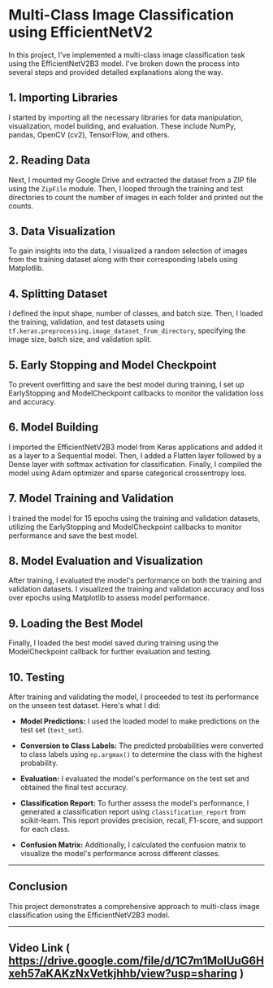 
# Multi-Class Image Classification using EfficientNetV2

In this project, I've implemented a multi-class image classification task using the EfficientNetV2B3 model. I've broken down the process into several steps and provided detailed explanations along the way.

## 1. Importing Libraries
I started by importing all the necessary libraries for data manipulation, visualization, model building, and evaluation. These include NumPy, pandas, OpenCV (cv2), TensorFlow, and others.

## 2. Reading Data
Next, I mounted my Google Drive and extracted the dataset from a ZIP file using the `ZipFile` module. Then, I looped through the training and test directories to count the number of images in each folder and printed out the counts.

## 3. Data Visualization
To gain insights into the data, I visualized a random selection of images from the training dataset along with their corresponding labels using Matplotlib.

## 4. Splitting Dataset
I defined the input shape, number of classes, and batch size. Then, I loaded the training, validation, and test datasets using `tf.keras.preprocessing.image_dataset_from_directory`, specifying the image size, batch size, and validation split.

## 5. Early Stopping and Model Checkpoint
To prevent overfitting and save the best model during training, I set up EarlyStopping and ModelCheckpoint callbacks to monitor the validation loss and accuracy.

## 6. Model Building
I imported the EfficientNetV2B3 model from Keras applications and added it as a layer to a Sequential model. Then, I added a Flatten layer followed by a Dense layer with softmax activation for classification. Finally, I compiled the model using Adam optimizer and sparse categorical crossentropy loss.

## 7. Model Training and Validation
I trained the model for 15 epochs using the training and validation datasets, utilizing the EarlyStopping and ModelCheckpoint callbacks to monitor performance and save the best model.

## 8. Model Evaluation and Visualization
After training, I evaluated the model's performance on both the training and validation datasets. I visualized the training and validation accuracy and loss over epochs using Matplotlib to assess model performance.

## 9. Loading the Best Model
Finally, I loaded the best model saved during training using the ModelCheckpoint callback for further evaluation and testing.

## 10. Testing
After training and validating the model, I proceeded to test its performance on the unseen test dataset. Here's what I did:

- **Model Predictions:** I used the loaded model to make predictions on the test set (`test_set`).
  
- **Conversion to Class Labels:** The predicted probabilities were converted to class labels using `np.argmax()` to determine the class with the highest probability.

- **Evaluation:** I evaluated the model's performance on the test set and obtained the final test accuracy.

- **Classification Report:** To further assess the model's performance, I generated a classification report using `classification_report` from scikit-learn. This report provides precision, recall, F1-score, and support for each class.

- **Confusion Matrix:** Additionally, I calculated the confusion matrix to visualize the model's performance across different classes.

--- 

## Conclusion
This project demonstrates a comprehensive approach to multi-class image classification using the EfficientNetV2B3 model.

-------------------
## Video Link ( https://drive.google.com/file/d/1C7m1MoIUuG6Hxeh57aKAKzNxVetkjhhb/view?usp=sharing )
